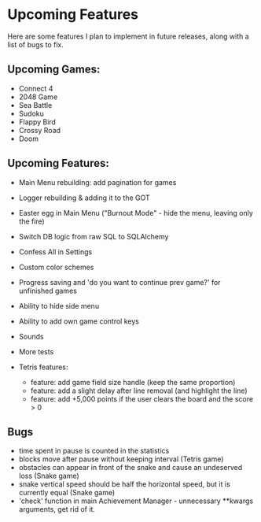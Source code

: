 # Upcoming Features
Here are some features I plan to implement in future releases, along with a list of bugs to fix.


## Upcoming Games:
- Connect 4
- 2048 Game
- Sea Battle
- Sudoku
- Flappy Bird
- Crossy Road
- Doom

## Upcoming Features:
- Main Menu rebuilding: add pagination for games
- Logger rebuilding & adding it to the GOT
- Easter egg in Main Menu ("Burnout Mode" - hide the menu, leaving only the fire)
- Switch DB logic from raw SQL to SQLAlchemy
- Confess All in Settings
- Custom color schemes
- Progress saving and 'do you want to continue prev game?' for unfinished games
- Ability to hide side menu
- Ability to add own game control keys
- Sounds
- More tests

- Tetris features:
    - feature: add game field size handle (keep the same proportion)
    - feature: add a slight delay after line removal (and highlight the line)
    - feature: add +5,000 points if the user clears the board and the score > 0

## Bugs
- time spent in pause is counted in the statistics
- blocks move after pause without keeping interval (Tetris game)
- obstacles can appear in front of the snake and cause an undeserved loss (Snake game)
- snake vertical speed should be half the horizontal speed, but it is currently equal (Snake game)
- 'check' function in main Achievement Manager - unnecessary **kwargs arguments, get rid of it.
